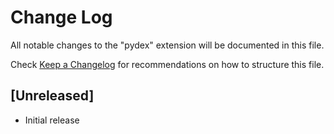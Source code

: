 # Change Log

All notable changes to the "pydex" extension will be documented in this file.

Check [Keep a Changelog](http://keepachangelog.com/) for recommendations on how to structure this file.

## [Unreleased]

- Initial release
